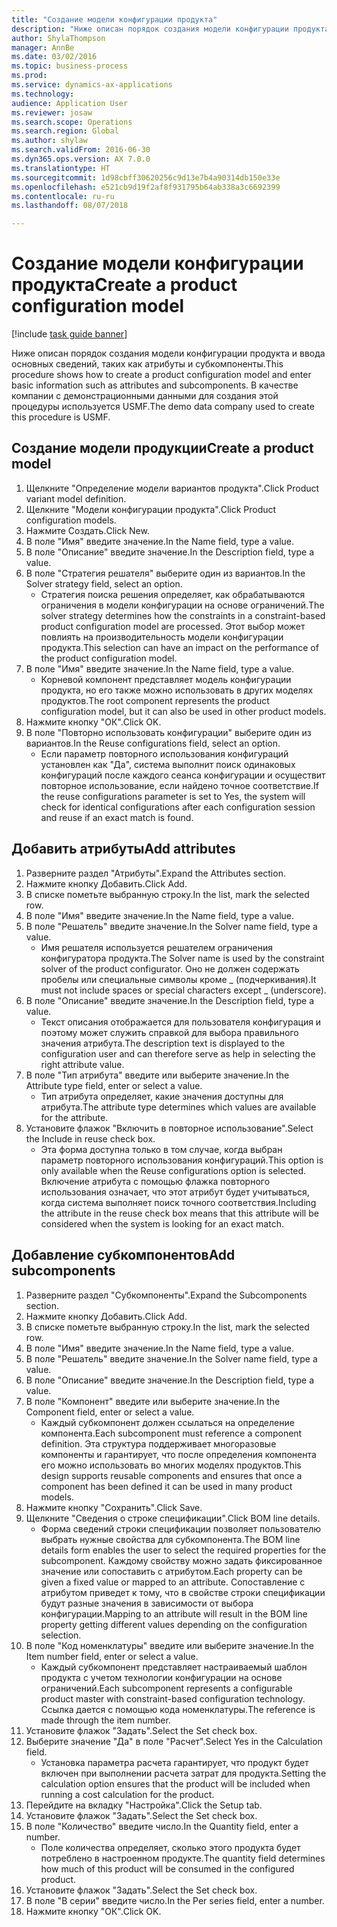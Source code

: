 ```yaml
--- 
title: "Создание модели конфигурации продукта"
description: "Ниже описан порядок создания модели конфигурации продукта и ввода основных сведений, таких как атрибуты и субкомпоненты."
author: ShylaThompson
manager: AnnBe
ms.date: 03/02/2016
ms.topic: business-process
ms.prod: 
ms.service: dynamics-ax-applications
ms.technology: 
audience: Application User
ms.reviewer: josaw
ms.search.scope: Operations
ms.search.region: Global
ms.author: shylaw
ms.search.validFrom: 2016-06-30
ms.dyn365.ops.version: AX 7.0.0
ms.translationtype: HT
ms.sourcegitcommit: 1d98cbff30620256c9d13e7b4a90314db150e33e
ms.openlocfilehash: e521cb9d19f2af8f931795b64ab338a3c6692399
ms.contentlocale: ru-ru
ms.lasthandoff: 08/07/2018

---
```

# <a name="create-a-product-configuration-model"></a><span data-ttu-id="79017-103">Создание модели конфигурации продукта</span><span class="sxs-lookup"><span data-stu-id="79017-103">Create a product configuration model</span></span>

[!include [task guide banner](../../includes/task-guide-banner.md)]

<span data-ttu-id="79017-104">Ниже описан порядок создания модели конфигурации продукта и ввода основных сведений, таких как атрибуты и субкомпоненты.</span><span class="sxs-lookup"><span data-stu-id="79017-104">This procedure shows how to create a product configuration model and enter basic information such as attributes and subcomponents.</span></span> <span data-ttu-id="79017-105">В качестве компании с демонстрационными данными для создания этой процедуры используется USMF.</span><span class="sxs-lookup"><span data-stu-id="79017-105">The demo data company used to create this procedure is USMF.</span></span>


## <a name="create-a-product-model"></a><span data-ttu-id="79017-106">Создание модели продукции</span><span class="sxs-lookup"><span data-stu-id="79017-106">Create a product model</span></span>
1. <span data-ttu-id="79017-107">Щелкните "Определение модели вариантов продукта".</span><span class="sxs-lookup"><span data-stu-id="79017-107">Click Product variant model definition.</span></span>
2. <span data-ttu-id="79017-108">Щелкните "Модели конфигурации продукта".</span><span class="sxs-lookup"><span data-stu-id="79017-108">Click Product configuration models.</span></span>
3. <span data-ttu-id="79017-109">Нажмите Создать.</span><span class="sxs-lookup"><span data-stu-id="79017-109">Click New.</span></span>
4. <span data-ttu-id="79017-110">В поле "Имя" введите значение.</span><span class="sxs-lookup"><span data-stu-id="79017-110">In the Name field, type a value.</span></span>
5. <span data-ttu-id="79017-111">В поле "Описание" введите значение.</span><span class="sxs-lookup"><span data-stu-id="79017-111">In the Description field, type a value.</span></span>
6. <span data-ttu-id="79017-112">В поле "Стратегия решателя" выберите один из вариантов.</span><span class="sxs-lookup"><span data-stu-id="79017-112">In the Solver strategy field, select an option.</span></span>
    * <span data-ttu-id="79017-113">Стратегия поиска решения определяет, как обрабатываются ограничения в модели конфигурации на основе ограничений.</span><span class="sxs-lookup"><span data-stu-id="79017-113">The solver strategy determines how the constraints in a constraint-based product configuration model are processed.</span></span> <span data-ttu-id="79017-114">Этот выбор может повлиять на производительность модели конфигурации продукта.</span><span class="sxs-lookup"><span data-stu-id="79017-114">This selection can have an impact on the performance of the product configuration model.</span></span>  
7. <span data-ttu-id="79017-115">В поле "Имя" введите значение.</span><span class="sxs-lookup"><span data-stu-id="79017-115">In the Name field, type a value.</span></span>
    * <span data-ttu-id="79017-116">Корневой компонент представляет модель конфигурации продукта, но его также можно использовать в других моделях продуктов.</span><span class="sxs-lookup"><span data-stu-id="79017-116">The root component represents the product configuration model, but it can also be used in other product models.</span></span>  
8. <span data-ttu-id="79017-117">Нажмите кнопку "OК".</span><span class="sxs-lookup"><span data-stu-id="79017-117">Click OK.</span></span>
9. <span data-ttu-id="79017-118">В поле "Повторно использовать конфигурации" выберите один из вариантов.</span><span class="sxs-lookup"><span data-stu-id="79017-118">In the Reuse configurations field, select an option.</span></span>
    * <span data-ttu-id="79017-119">Если параметр повторного использования конфигураций установлен как "Да", система выполнит поиск одинаковых конфигураций после каждого сеанса конфигурации и осуществит повторное использование, если найдено точное соответствие.</span><span class="sxs-lookup"><span data-stu-id="79017-119">If the reuse configurations parameter is set to Yes, the system will check for identical configurations after each configuration session and reuse if an exact match is found.</span></span>  

## <a name="add-attributes"></a><span data-ttu-id="79017-120">Добавить атрибуты</span><span class="sxs-lookup"><span data-stu-id="79017-120">Add attributes</span></span>
1. <span data-ttu-id="79017-121">Разверните раздел "Атрибуты".</span><span class="sxs-lookup"><span data-stu-id="79017-121">Expand the Attributes section.</span></span>
2. <span data-ttu-id="79017-122">Нажмите кнопку Добавить.</span><span class="sxs-lookup"><span data-stu-id="79017-122">Click Add.</span></span>
3. <span data-ttu-id="79017-123">В списке пометьте выбранную строку.</span><span class="sxs-lookup"><span data-stu-id="79017-123">In the list, mark the selected row.</span></span>
4. <span data-ttu-id="79017-124">В поле "Имя" введите значение.</span><span class="sxs-lookup"><span data-stu-id="79017-124">In the Name field, type a value.</span></span>
5. <span data-ttu-id="79017-125">В поле "Решатель" введите значение.</span><span class="sxs-lookup"><span data-stu-id="79017-125">In the Solver name field, type a value.</span></span>
    * <span data-ttu-id="79017-126">Имя решателя используется решателем ограничения конфигуратора продукта.</span><span class="sxs-lookup"><span data-stu-id="79017-126">The Solver name is used by the constraint solver of the product configurator.</span></span> <span data-ttu-id="79017-127">Оно не должен содержать пробелы или специальные символы кроме _ (подчеркивания).</span><span class="sxs-lookup"><span data-stu-id="79017-127">It must not include spaces or special characters except _ (underscore).</span></span>  
6. <span data-ttu-id="79017-128">В поле "Описание" введите значение.</span><span class="sxs-lookup"><span data-stu-id="79017-128">In the Description field, type a value.</span></span>
    * <span data-ttu-id="79017-129">Текст описания отображается для пользователя конфигурация и поэтому может служить справкой для выбора правильного значения атрибута.</span><span class="sxs-lookup"><span data-stu-id="79017-129">The description text is displayed to the configuration user and can therefore serve as help in selecting the right attribute value.</span></span>  
7. <span data-ttu-id="79017-130">В поле "Тип атрибута" введите или выберите значение.</span><span class="sxs-lookup"><span data-stu-id="79017-130">In the Attribute type field, enter or select a value.</span></span>
    * <span data-ttu-id="79017-131">Тип атрибута определяет, какие значения доступны для атрибута.</span><span class="sxs-lookup"><span data-stu-id="79017-131">The attribute type determines which values are available for the attribute.</span></span>  
8. <span data-ttu-id="79017-132">Установите флажок "Включить в повторное использование".</span><span class="sxs-lookup"><span data-stu-id="79017-132">Select the Include in reuse check box.</span></span>
    * <span data-ttu-id="79017-133">Эта форма доступна только в том случае, когда выбран параметр повторного использования конфигураций.</span><span class="sxs-lookup"><span data-stu-id="79017-133">This option is only available when the Reuse configurations option is selected.</span></span> <span data-ttu-id="79017-134">Включение атрибута с помощью флажка повторного использования означает, что этот атрибут будет учитываться, когда система выполняет поиск точного соответствия.</span><span class="sxs-lookup"><span data-stu-id="79017-134">Including the attribute in the reuse check box means that this attribute will be considered when the system is looking for an exact match.</span></span>  

## <a name="add-subcomponents"></a><span data-ttu-id="79017-135">Добавление субкомпонентов</span><span class="sxs-lookup"><span data-stu-id="79017-135">Add subcomponents</span></span>
1. <span data-ttu-id="79017-136">Разверните раздел "Субкомпоненты".</span><span class="sxs-lookup"><span data-stu-id="79017-136">Expand the Subcomponents section.</span></span>
2. <span data-ttu-id="79017-137">Нажмите кнопку Добавить.</span><span class="sxs-lookup"><span data-stu-id="79017-137">Click Add.</span></span>
3. <span data-ttu-id="79017-138">В списке пометьте выбранную строку.</span><span class="sxs-lookup"><span data-stu-id="79017-138">In the list, mark the selected row.</span></span>
4. <span data-ttu-id="79017-139">В поле "Имя" введите значение.</span><span class="sxs-lookup"><span data-stu-id="79017-139">In the Name field, type a value.</span></span>
5. <span data-ttu-id="79017-140">В поле "Решатель" введите значение.</span><span class="sxs-lookup"><span data-stu-id="79017-140">In the Solver name field, type a value.</span></span>
6. <span data-ttu-id="79017-141">В поле "Описание" введите значение.</span><span class="sxs-lookup"><span data-stu-id="79017-141">In the Description field, type a value.</span></span>
7. <span data-ttu-id="79017-142">В поле "Компонент" введите или выберите значение.</span><span class="sxs-lookup"><span data-stu-id="79017-142">In the Component field, enter or select a value.</span></span>
    * <span data-ttu-id="79017-143">Каждый субкомпонент должен ссылаться на определение компонента.</span><span class="sxs-lookup"><span data-stu-id="79017-143">Each subcomponent must reference a component definition.</span></span> <span data-ttu-id="79017-144">Эта структура поддерживает многоразовые компоненты и гарантирует, что после определения компонента его можно использовать во многих моделях продуктов.</span><span class="sxs-lookup"><span data-stu-id="79017-144">This design supports reusable components and ensures that once a component has been defined it can be used in many product models.</span></span>  
8. <span data-ttu-id="79017-145">Нажмите кнопку "Сохранить".</span><span class="sxs-lookup"><span data-stu-id="79017-145">Click Save.</span></span>
9. <span data-ttu-id="79017-146">Щелкните "Сведения о строке спецификации".</span><span class="sxs-lookup"><span data-stu-id="79017-146">Click BOM line details.</span></span>
    * <span data-ttu-id="79017-147">Форма сведений строки спецификации позволяет пользователю выбрать нужные свойства для субкомпонента.</span><span class="sxs-lookup"><span data-stu-id="79017-147">The BOM line details form enables the user to select the required properties for the subcomponent.</span></span> <span data-ttu-id="79017-148">Каждому свойству можно задать фиксированное значение или сопоставить с атрибутом.</span><span class="sxs-lookup"><span data-stu-id="79017-148">Each property can be given a fixed value or mapped to an attribute.</span></span> <span data-ttu-id="79017-149">Сопоставление с атрибутом приведет к тому, что в свойстве строки спецификации будут разные значения в зависимости от выбора конфигурации.</span><span class="sxs-lookup"><span data-stu-id="79017-149">Mapping to an attribute will result in the BOM line property getting different values depending on the configuration selection.</span></span>  
10. <span data-ttu-id="79017-150">В поле "Код номенклатуры" введите или выберите значение.</span><span class="sxs-lookup"><span data-stu-id="79017-150">In the Item number field, enter or select a value.</span></span>
    * <span data-ttu-id="79017-151">Каждый субкомпонент представляет настраиваемый шаблон продукта с учетом технологии конфигурации на основе ограничений.</span><span class="sxs-lookup"><span data-stu-id="79017-151">Each subcomponent represents a configurable product master with constraint-based configuration technology.</span></span> <span data-ttu-id="79017-152">Ссылка дается с помощью кода номенклатуры.</span><span class="sxs-lookup"><span data-stu-id="79017-152">The reference is made through the item number.</span></span>  
11. <span data-ttu-id="79017-153">Установите флажок "Задать".</span><span class="sxs-lookup"><span data-stu-id="79017-153">Select the Set check box.</span></span>
12. <span data-ttu-id="79017-154">Выберите значение "Да" в поле "Расчет".</span><span class="sxs-lookup"><span data-stu-id="79017-154">Select Yes in the Calculation field.</span></span>
    * <span data-ttu-id="79017-155">Установка параметра расчета гарантирует, что продукт будет включен при выполнении расчета затрат для продукта.</span><span class="sxs-lookup"><span data-stu-id="79017-155">Setting the calculation option ensures that the product will be included when running a cost calculation for the product.</span></span>  
13. <span data-ttu-id="79017-156">Перейдите на вкладку "Настройка".</span><span class="sxs-lookup"><span data-stu-id="79017-156">Click the Setup tab.</span></span>
14. <span data-ttu-id="79017-157">Установите флажок "Задать".</span><span class="sxs-lookup"><span data-stu-id="79017-157">Select the Set check box.</span></span>
15. <span data-ttu-id="79017-158">В поле "Количество" введите число.</span><span class="sxs-lookup"><span data-stu-id="79017-158">In the Quantity field, enter a number.</span></span>
    * <span data-ttu-id="79017-159">Поле количества определяет, сколько этого продукта будет потреблено в настроенном продукте.</span><span class="sxs-lookup"><span data-stu-id="79017-159">The quantity field determines how much of this product will be consumed in the configured product.</span></span>  
16. <span data-ttu-id="79017-160">Установите флажок "Задать".</span><span class="sxs-lookup"><span data-stu-id="79017-160">Select the Set check box.</span></span>
17. <span data-ttu-id="79017-161">В поле "В серии" введите число.</span><span class="sxs-lookup"><span data-stu-id="79017-161">In the Per series field, enter a number.</span></span>
18. <span data-ttu-id="79017-162">Нажмите кнопку "OК".</span><span class="sxs-lookup"><span data-stu-id="79017-162">Click OK.</span></span>


